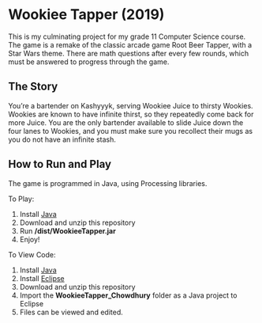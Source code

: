 Wookiee Tapper (2019)
==
This is my culminating project for my grade 11 Computer Science course. The game is a remake 
of the classic arcade game Root Beer Tapper, with a Star Wars theme. There are math questions after every few rounds, 
which must be answered to progress through the game.

## The Story 
You’re a bartender on Kashyyyk, serving Wookiee Juice to thirsty Wookies. Wookies are known to have infinite thirst, so they
repeatedly come back for more Juice. You are the only bartender available to slide Juice down the four lanes to Wookies, and 
you must make sure you recollect their mugs as you do not have an infinite stash.

## How to Run and Play
The game is programmed in Java, using Processing libraries.

To Play:
1. Install [Java](https://https://www.java.com/en/download)
2. Download and unzip this repository
3. Run **/dist/WookieeTapper.jar**
4. Enjoy!

To View Code:
1. Install [Java](https://https://www.java.com/en/download)
2. Install [Eclipse](https://www.eclipse.org/downloads)
3. Download and unzip this repository
4. Import the **WookieeTapper_Chowdhury** folder as a Java project to Eclipse
5. Files can be viewed and edited.
